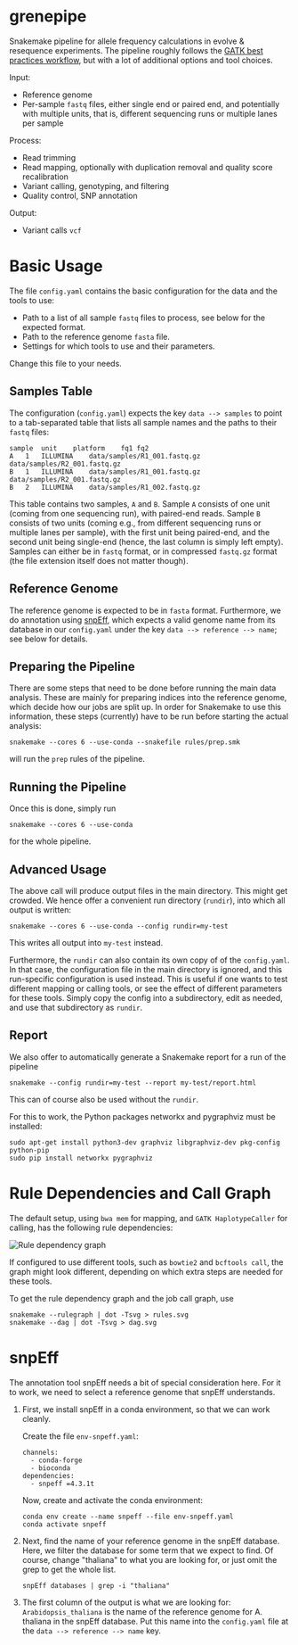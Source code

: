 # grenepipe

Snakemake pipeline for allele frequency calculations in evolve &amp; resequence experiments.
The pipeline roughly follows the [GATK best practices workflow](https://gatk.broadinstitute.org/hc/en-us/sections/360007226651-Best-Practices-Workflows), but with a lot of additional options and tool choices.

Input:
  - Reference genome
  - Per-sample `fastq` files, either single end or paired end, and potentially with multiple units,
    that is, different sequencing runs or multiple lanes per sample

Process:
  - Read trimming
  - Read mapping, optionally with duplication removal and quality score recalibration
  - Variant calling, genotyping, and filtering
  - Quality control, SNP annotation

Output:
  - Variant calls `vcf`

# Basic Usage

The file `config.yaml` contains the basic configuration for the data and the tools to use:

 *  Path to a list of all sample `fastq` files to process, see below for the expected format.
 *  Path to the reference genome `fasta` file.
 *  Settings for which tools to use and their parameters.

Change this file to your needs.

## Samples Table

The configuration (`config.yaml`) expects the key `data --> samples` to point to a tab-separated
table that lists all sample names and the paths to their `fastq` files:

    sample	unit	platform	fq1	fq2
    A	1	ILLUMINA	data/samples/R1_001.fastq.gz	data/samples/R2_001.fastq.gz
    B	1	ILLUMINA	data/samples/R1_001.fastq.gz	data/samples/R2_001.fastq.gz
    B	2	ILLUMINA	data/samples/R1_002.fastq.gz

This table contains two samples, `A` and `B`. Sample `A` consists of one unit (coming from one
sequencing run), with paired-end reads. Sample `B` consists of two units (coming e.g., from
different sequencing runs or multiple lanes per sample), with the first unit being paired-end,
and the second unit being single-end (hence, the last column is simply left empty).
Samples can either be in `fastq` format, or in compressed `fastq.gz` format (the file extension
itself does not matter though).

## Reference Genome

The reference genome is expected to be in `fasta` format. Furthermore, we do annotation using
[snpEff](http://snpeff.sourceforge.net/), which expects a valid genome name from its database
in our `config.yaml` under the key `data --> reference --> name`; see below for details.

## Preparing the Pipeline

There are some steps that need to be done before running the main data analysis.
These are mainly for preparing indices into the reference genome, which decide how our jobs are
split up. In order for Snakemake to use this information, these steps (currently) have to be run
before starting the actual analysis:

    snakemake --cores 6 --use-conda --snakefile rules/prep.smk

will run the `prep` rules of the pipeline.

## Running the Pipeline

Once this is done, simply run

    snakemake --cores 6 --use-conda

for the whole pipeline.

## Advanced Usage

The above call will produce output files in the main directory. This might get crowded.
We hence offer a convenient run directory (`rundir`), into which all output is written:

    snakemake --cores 6 --use-conda --config rundir=my-test

This writes all output into `my-test` instead.

Furthermore, the `rundir` can also contain its own copy of of the `config.yaml`.
In that case, the configuration file in the main directory is ignored, and this run-specific
configuration is used instead. This is useful if one wants to test different mapping or calling
tools, or see the effect of different parameters for these tools. Simply copy the config into
a subdirectory, edit as needed, and use that subdirectory as `rundir`.

## Report

We also offer to automatically generate a Snakemake report for a run of the pipeline

    snakemake --config rundir=my-test --report my-test/report.html

This can of course also be used without the `rundir`.

For this to work, the Python packages networkx and pygraphviz must be installed:

    sudo apt-get install python3-dev graphviz libgraphviz-dev pkg-config python-pip
    sudo pip install networkx pygraphviz

# Rule Dependencies and Call Graph

The default setup, using `bwa mem` for mapping, and `GATK HaplotypeCaller` for calling,
has the following rule dependencies:

![Rule dependency graph](/tools/rules.png)

If configured to use different tools, such as `bowtie2` and `bcftools call`,
the graph might look different, depending on which extra steps are needed for these tools.

To get the rule dependency graph and the job call graph, use

    snakemake --rulegraph | dot -Tsvg > rules.svg
    snakemake --dag | dot -Tsvg > dag.svg

# snpEff

The annotation tool snpEff needs a bit of special consideration here.
For it to work, we need to select a reference genome that snpEff understands.

1.  First, we install snpEff in a conda environment, so that we can work cleanly.

    Create the file `env-snpeff.yaml`:
    ```
    channels:
      - conda-forge
      - bioconda
    dependencies:
      - snpeff =4.3.1t
    ```

    Now, create and activate the conda environment:
    ```
    conda env create --name snpeff --file env-snpeff.yaml
    conda activate snpeff
    ```

2.  Next, find the name of your reference genome in the snpEff database.
    Here, we filter the database for some term that we expect to find.
    Of course, change "thaliana" to what you are looking for,
    or just omit the grep to get the whole list.

    ```
    snpEff databases | grep -i "thaliana"
    ```

2.  The first column of the output is what we are looking for:
    `Arabidopsis_thaliana` is the name of the reference genome for A. thaliana in the snpEff database.
    Put this name into the `config.yaml` file at the `data --> reference --> name` key.
